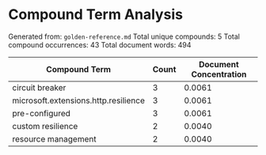 # Compound Term Analysis

Generated from: `golden-reference.md`
Total unique compounds: 5
Total compound occurrences: 43
Total document words: 494

| Compound Term | Count | Document Concentration |
|---------------|-------|------------------------|
| circuit breaker | 3 | 0.0061 |
| microsoft.extensions.http.resilience | 3 | 0.0061 |
| pre-configured | 3 | 0.0061 |
| custom resilience | 2 | 0.0040 |
| resource management | 2 | 0.0040 |
